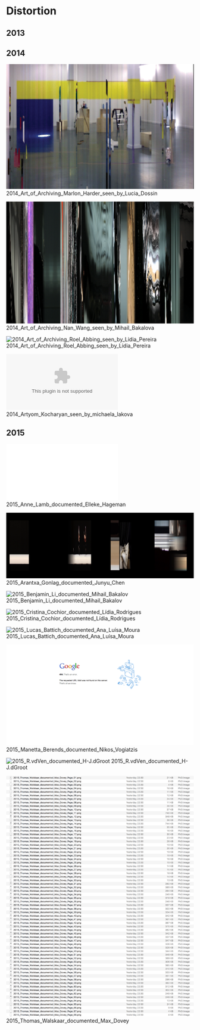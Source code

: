 # Distortion

## 2013

## 2014

![2014_Art_of_Archiving_Marlon_Harder_seen_by_Lucia_Dossin](imgs/2014_Art_of_Archiving_Marlon_Harder_seen_by_Lucia_Dossin.png)
2014_Art_of_Archiving_Marlon_Harder_seen_by_Lucia_Dossin

![2014_Art_of_Archiving_Nan_Wang_seen_by_Mihail_Bakalova](imgs/2014_Art_of_Archiving_Nan_Wang_seen_by_Mihail_Bakalova.png)
2014_Art_of_Archiving_Nan_Wang_seen_by_Mihail_Bakalova

![2014_Art_of_Archiving_Roel_Abbing_seen_by_Lidia_Pereira](imgs/2014_Art_of_Archiving_Roel_Abbing_seen_by_Lidia_Pereira.png)
2014_Art_of_Archiving_Roel_Abbing_seen_by_Lidia_Pereira

![2014_Artyom_Kocharyan_seen_by_michaela_lakova](imgs/2014_Artyom_Kocharyan_seen_by_michaela_lakova.rtf)
2014_Artyom_Kocharyan_seen_by_michaela_lakova

## 2015

![2015_Anne_Lamb_documented_Elleke_Hageman](imgs/2015_Anne_Lamb_documented_Elleke_Hageman.txt)
2015_Anne_Lamb_documented_Elleke_Hageman

![2015_Arantxa_Gonlag_documented_Junyu_Chen](imgs/2015_Arantxa_Gonlag_documented_Junyu_Chen.png)
2015_Arantxa_Gonlag_documented_Junyu_Chen

![2015_Benjamin_Li_documented_Mihail_Bakalov](imgs/2015_Benjamin_Li_documented_Mihail_Bakalov.png)
2015_Benjamin_Li_documented_Mihail_Bakalov

![2015_Cristina_Cochior_documented_Lídia_Rodrigues](imgs/2015_Cristina_Cochior_documented_Lídia_Rodrigues.png)
2015_Cristina_Cochior_documented_Lídia_Rodrigues

![2015_Lucas_Battich_documented_Ana_Luísa_Moura](imgs/2015_Lucas_Battich_documented_Ana_Luísa_Moura.png)
2015_Lucas_Battich_documented_Ana_Luísa_Moura

![2015_Manetta_Berends_documented_Nikos_Vogiatzis](imgs/2015_Manetta_Berends_documented_Nikos_Vogiatzis.png)
2015_Manetta_Berends_documented_Nikos_Vogiatzis

![2015_R.vdVen_documented_H-J.dGroot](imgs/2015_R.vdVen_documented_H-J.dGroot.png)
2015_R.vdVen_documented_H-J.dGroot

![2015_Thomas_Walskaar_documented_Max_Dovey](imgs/2015_Thomas_Walskaar_documented_Max_Dovey.png)
2015_Thomas_Walskaar_documented_Max_Dovey
